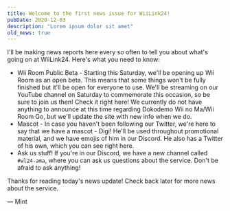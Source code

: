 ```yaml
---
title: Welcome to the first news issue for WiiLink24!
pubDate: 2020-12-03
description: "Lorem ipsum dolor sit amet"
old_news: true
---
```


I'll be making news reports here every so often to tell you about what's going on at WiiLink24. Here's what you need to know:

- Wii Room Public Beta - Starting this Saturday, we'll be opening up Wii Room as an open beta. This means that some things won't be fully finished but it'll be open for everyone to use. We'll be streaming on our YouTube channel on Saturday to commemorate this occasion, so be sure to join us then! Check it right here! We currently do not have anything to announce at this time regarding Dokodemo Wii no Ma/Wii Room Go, but we'll update the site with new info when we do.
- Mascot - In case you haven't been following our Twitter, we're here to say that we have a mascot - Digi! He'll be used throughout promotional material, and we have emojis of him in our Discord. He also has a Twitter of his own, which you can see right here.
- Ask us stuff! If you're in our Discord, we have a new channel called `#wl24-ama`, where you can ask us questions about the service. Don't be afraid to ask anything!

Thanks for reading today's news update! Check back later for more news about the service.

&mdash; Mint
